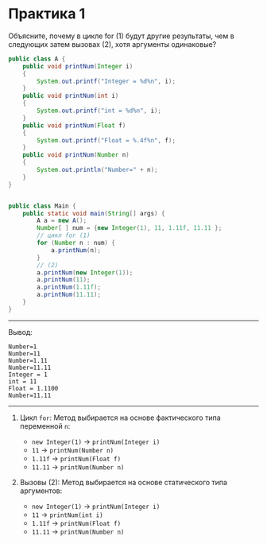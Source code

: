 # Практика 1

Объясните, почему в цикле for (1) будут другие результаты, чем в следующих затем вызовах (2), хотя аргументы одинаковые?

```java
public class A {
    public void printNum(Integer i)
    {
        System.out.printf("Integer = %d%n", i);
    }
    public void printNum(int i)
    {
        System.out.printf("int = %d%n", i);
    }
    public void printNum(Float f)
    {
        System.out.printf("Float = %.4f%n", f);
    }
    public void printNum(Number n)
    {
        System.out.println("Number=" + n);
    }
}


public class Main {
    public static void main(String[] args) {
        A a = new A();
        Number[ ] num = {new Integer(1), 11, 1.11f, 11.11 };
        // цикл for (1)
        for (Number n : num) {
            a.printNum(n);
        }
        // (2)
        a.printNum(new Integer(1));
        a.printNum(11);
        a.printNum(1.11f);
        a.printNum(11.11);
    }
}
```

---

Вывод:
```
Number=1
Number=11
Number=1.11
Number=11.11
Integer = 1
int = 11
Float = 1.1100
Number=11.11
```

---

1. Цикл `for`: Метод выбирается на основе фактического типа переменной `n`:
   - `new Integer(1)` → `printNum(Integer i)`
   - `11` → `printNum(Number n)`
   - `1.11f` → `printNum(Float f)`
   - `11.11` → `printNum(Number n)`

2. Вызовы (2): Метод выбирается на основе статического типа аргументов:
   - `new Integer(1)` → `printNum(Integer i)`
   - `11` → `printNum(int i)`
   - `1.11f` → `printNum(Float f)`
   - `11.11` → `printNum(Number n)`
